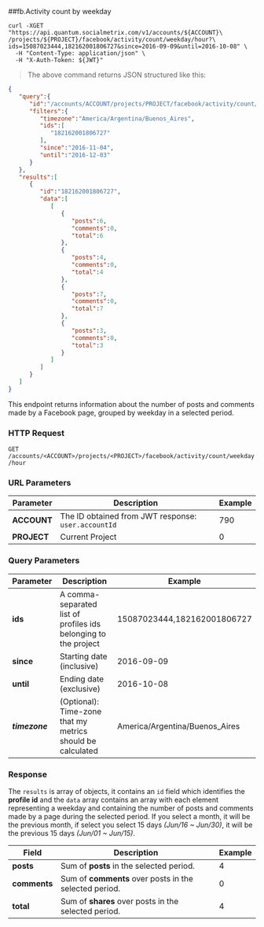 ##fb.Activity count by weekday  
```shell
curl -XGET "https://api.quantum.socialmetrix.com/v1/accounts/${ACCOUNT}\
/projects/${PROJECT}/facebook/activity/count/weekday/hour?\
ids=15087023444,182162001806727&since=2016-09-09&until=2016-10-08" \
  -H "Content-Type: application/json" \
  -H "X-Auth-Token: ${JWT}"
```

> The above command returns JSON structured like this:

```json
{  
   "query":{  
      "id":"/accounts/ACCOUNT/projects/PROJECT/facebook/activity/count/weekday/hour",
      "filters":{  
         "timezone":"America/Argentina/Buenos_Aires",
         "ids":[  
            "182162001806727"
         ],
         "since":"2016-11-04",
         "until":"2016-12-03"
      }
   },
   "results":[  
      {  
         "id":"182162001806727",
         "data":[  
            [  
               {  
                  "posts":6,
                  "comments":0,
                  "total":6
               },
               {  
                  "posts":4,
                  "comments":0,
                  "total":4
               },
               {  
                  "posts":7,
                  "comments":0,
                  "total":7
               },
               {  
                  "posts":3,
                  "comments":0,
                  "total":3
               }
            ]
         ]
      }
   ]
}
```

This endpoint returns information about the number of posts and comments made by a Facebook page, grouped by weekday in a selected period. 

### HTTP Request

`GET /accounts/<ACCOUNT>/projects/<PROJECT>/facebook/activity/count/weekday/hour`

### URL Parameters

Parameter | Description | Example
--------- | ----------- | -----------
**ACCOUNT** | The ID obtained from JWT response: `user.accountId` | 790
**PROJECT** | Current Project | 0

### Query Parameters

Parameter | Description | Example
--------- | ----------- | -----------
**ids** | A comma-separated list of profiles ids belonging to the project | 15087023444,182162001806727
**since** | Starting date (inclusive) | 2016-09-09
**until** | Ending date (exclusive) | 2016-10-08
***timezone*** | (Optional): Time-zone that my metrics should be calculated | America/Argentina/Buenos_Aires

### Response

The `results` is array of objects, it contains an `id` field which identifies the **profile id** and the `data` array contains an array with each element representing a weekday and containing the number of posts and comments made by a page during the selected period. If you select a month, it will be the previous month, if select you select 15 days *(Jun/16 ~ Jun/30)*, it will be the previous 15 days *(Jun/01 ~ Jun/15)*. 

Field | Description | Example
--------- | ----------- | -----------
**posts** | Sum of **posts**  in the selected period. | 4
**comments** | Sum of **comments** over posts in the selected period. | 0
**total** | Sum of **shares** over posts in the selected period. | 4
